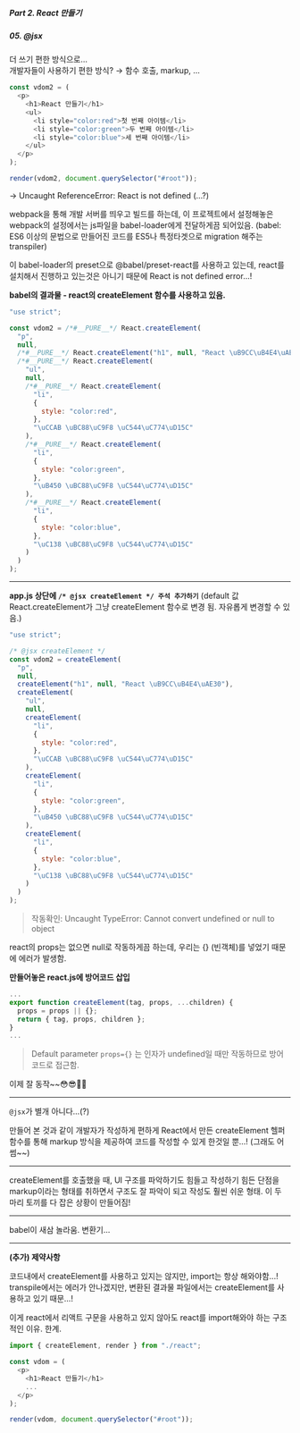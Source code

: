 ##### Part 2. React 만들기

##### 05. @jsx

더 쓰기 편한 방식으로... <br />
개발자들이 사용하기 편한 방식? → 함수 호출, markup, ...

```javascript
const vdom2 = (
  <p>
    <h1>React 만들기</h1>
    <ul>
      <li style="color:red">첫 번째 아이템</li>
      <li style="color:green">두 번째 아이템</li>
      <li style="color:blue">세 번째 아이템</li>
    </ul>
  </p>
);

render(vdom2, document.querySelector("#root"));
```

-> Uncaught ReferenceError: React is not defined (...?)

webpack을 통해 개발 서버를 띄우고 빌드를 하는데,
이 프로젝트에서 설정해놓은 webpack의 설정에서는 js파일을 babel-loader에게 전달하게끔 되어있음. (babel: ES6 이상의 문법으로 만들어진 코드를 ES5나 특정타겟으로 migration 해주는 transpiler)

이 babel-loader의 preset으로 @babel/preset-react를 사용하고 있는데, react를 설치해서 진행하고 있는것은 아니기 때문에 React is not defined error...!

**babel의 결과물 - react의 createElement 함수를 사용하고 있음.**

```javascript
"use strict";

const vdom2 = /*#__PURE__*/ React.createElement(
  "p",
  null,
  /*#__PURE__*/ React.createElement("h1", null, "React \uB9CC\uB4E4\uAE30"),
  /*#__PURE__*/ React.createElement(
    "ul",
    null,
    /*#__PURE__*/ React.createElement(
      "li",
      {
        style: "color:red",
      },
      "\uCCAB \uBC88\uC9F8 \uC544\uC774\uD15C"
    ),
    /*#__PURE__*/ React.createElement(
      "li",
      {
        style: "color:green",
      },
      "\uB450 \uBC88\uC9F8 \uC544\uC774\uD15C"
    ),
    /*#__PURE__*/ React.createElement(
      "li",
      {
        style: "color:blue",
      },
      "\uC138 \uBC88\uC9F8 \uC544\uC774\uD15C"
    )
  )
);
```

---

**app.js 상단에 `/* @jsx createElement */ 주석 추가하기`**
(default 값 React.createElement가 그냥 createElement 함수로 변경 됨. 자유롭게 변경할 수 있음.)

```javascript
"use strict";

/* @jsx createElement */
const vdom2 = createElement(
  "p",
  null,
  createElement("h1", null, "React \uB9CC\uB4E4\uAE30"),
  createElement(
    "ul",
    null,
    createElement(
      "li",
      {
        style: "color:red",
      },
      "\uCCAB \uBC88\uC9F8 \uC544\uC774\uD15C"
    ),
    createElement(
      "li",
      {
        style: "color:green",
      },
      "\uB450 \uBC88\uC9F8 \uC544\uC774\uD15C"
    ),
    createElement(
      "li",
      {
        style: "color:blue",
      },
      "\uC138 \uBC88\uC9F8 \uC544\uC774\uD15C"
    )
  )
);
```

> 작동확인: Uncaught TypeError: Cannot convert undefined or null to object

react의 props는 없으면 null로 작동하게끔 하는데,
우리는 {} (빈객체)를 넣었기 때문에 에러가 발생함.

**만들어놓은 react.js에 방어코드 삽입**

```javascript
...
export function createElement(tag, props, ...children) {
  props = props || {};
  return { tag, props, children };
}
...
```

> Default parameter `props={}` 는 인자가 undefined일 때만 작동하므로 방어코드로 접근함.

이제 잘 동작~~😳😎👍🏻

---

`@jsx`가 별개 아니다...(?)

만들어 본 것과 같이 개발자가 작성하게 편하게 React에서 만든 createElement 헬퍼함수를 통해 markup 방식을 제공하여 코드를 작성할 수 있게 한것일 뿐...! (그래도 어썸~~)

---

createElement를 호출했을 때,
UI 구조를 파악하기도 힘들고 작성하기 힘든 단점을
markup이라는 형태를 취하면서
구조도 잘 파악이 되고 작성도 훨씬 쉬운 형태.
이 두 마리 토끼를 다 잡은 상황이 만들어짐!

---

babel이 새삼 놀라움. 변환기...

---

**(추가) 제약사항**

코드내에서 createElement를 사용하고 있지는 않지만,
import는 항상 해와야함...!
transpile에서는 에러가 안나겠지만,
변환된 결과물 파일에서는 createElement를 사용하고 있기 때문...!

이게 react에서 리액트 구문을 사용하고 있지 않아도 react를 import해와야 하는 구조적인 이유. 한계.

```javascript
import { createElement, render } from "./react";

const vdom = (
  <p>
    <h1>React 만들기</h1>
    ...
  </p>
);

render(vdom, document.querySelector("#root"));
```
